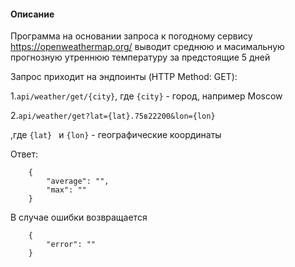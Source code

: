 #### Описание
Программа на основании запроса к погодному сервису https://openweathermap.org/ выводит
среднюю и масимальную прогнозную утреннюю температуру за предстоящие 5 дней

Запрос приходит на эндпоинты (HTTP Method: GET):

1.```api/weather/get/{city}```,  где ```{city}``` - город, например Moscow

2.```api/weather/get?lat={lat}.75в22200&lon={lon}```

,где ```{lat} ``` и ```{lon}``` - географические координаты

Ответ:
```json5
    {
        "average": "",
        "max": ""
    }
```

В случае ошибки возвращается
```json5
    {
        "error": ""
    }
```